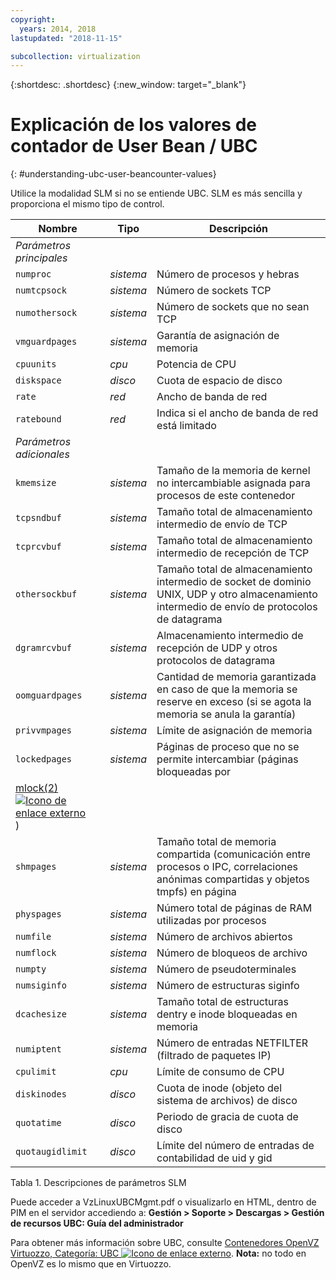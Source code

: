 ```yaml
---
copyright:
  years: 2014, 2018
lastupdated: "2018-11-15"

subcollection: virtualization
---
```


{:shortdesc: .shortdesc}
{:new_window: target="_blank"}

# Explicación de los valores de contador de User Bean / UBC
{: #understanding-ubc-user-beancounter-values}

Utilice la modalidad SLM si no se entiende UBC. SLM es más sencilla y proporciona el mismo tipo de control.

|Nombre|Tipo|Descripción|
|---|---|---|
|*Parámetros principales*|||
|`numproc`|*sistema*|Número de procesos y hebras|
|`numtcpsock`|*sistema*|Número de sockets TCP|
|`numothersock`|*sistema*|Número de sockets que no sean TCP|
|`vmguardpages`|*sistema*|Garantía de asignación de memoria|
|`cpuunits`|*cpu*|Potencia de CPU|
|`diskspace`|*disco*|Cuota de espacio de disco|
|`rate`|*red*|Ancho de banda de red|
|`ratebound`|*red*|Indica si el ancho de banda de red está limitado|
|*Parámetros adicionales*|||
|`kmemsize`|*sistema*|Tamaño de la memoria de kernel no intercambiable asignada para procesos de este contenedor|
|`tcpsndbuf`|*sistema*|Tamaño total de almacenamiento intermedio de envío de TCP|
|`tcprcvbuf`|*sistema*|Tamaño total de almacenamiento intermedio de recepción de TCP|
|`othersockbuf`|*sistema*|Tamaño total de almacenamiento intermedio de socket de dominio UNIX, UDP y otro almacenamiento intermedio de envío de protocolos de datagrama|
|`dgramrcvbuf`|*sistema*|Almacenamiento intermedio de recepción de UDP y otros protocolos de datagrama|
|`oomguardpages`|*sistema*|Cantidad de memoria garantizada en caso de que la memoria se reserve en exceso (si se agota la memoria se anula la garantía)|
|`privvmpages`|*sistema*|Límite de asignación de memoria|
|`lockedpages`|*sistema*|Páginas de proceso que no se permite intercambiar (páginas bloqueadas por
[mlock(2) ![Icono de enlace externo](../../icons/launch-glyph.svg "Icono de enlace externo")](https://linux.die.net/man/2/mlock))|
|`shmpages`|*sistema*|Tamaño total de memoria compartida (comunicación entre procesos o IPC, correlaciones anónimas compartidas y objetos tmpfs) en página|
|`physpages`|*sistema*|Número total de páginas de RAM utilizadas por procesos|
|`numfile`|*sistema*|Número de archivos abiertos|
|`numflock`|*sistema*|Número de bloqueos de archivo|
|`numpty`|*sistema*|Número de pseudoterminales|
|`numsiginfo`|*sistema*|Número de estructuras siginfo|
|`dcachesize`|*sistema*|Tamaño total de estructuras dentry e inode bloqueadas en memoria|
|`numiptent`|*sistema*|Número de entradas NETFILTER (filtrado de paquetes IP)|
|`cpulimit`|*cpu*|Límite de consumo de CPU|
|`diskinodes`|*disco*|Cuota de inode (objeto del sistema de archivos) de disco|
|`quotatime`|*disco*|Periodo de gracia de cuota de disco|
|`quotaugidlimit`|*disco*|Límite del número de entradas de contabilidad de uid y gid|
<caption>Tabla 1. Descripciones de parámetros SLM</caption>

Puede acceder a VzLinuxUBCMgmt.pdf o visualizarlo en HTML, dentro de PIM en el servidor accediendo a:
**Gestión > Soporte > Descargas > Gestión de recursos UBC: Guía del administrador**

Para obtener más información sobre UBC, consulte [Contenedores OpenVZ Virtuozzo, Categoría: UBC ![Icono de enlace externo](../../icons/launch-glyph.svg "Icono de enlace externo")](https://wiki.openvz.org/Category:UBC).
**Nota:** no todo en OpenVZ es lo mismo que en Virtuozzo.

